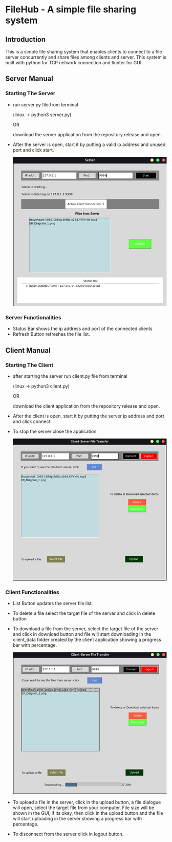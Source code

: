 # FileHub - A simple file sharing system

## Introduction

This is a simple file sharing system that enables clients to connect to a file server  concurrently and share files among clients and server. This system is built with python for TCP network connection and tkinter for GUI.


## Server Manual

### Starting The Server

- run server.py file from terminal

  (linux -> python3 server.py) 

    OR

    download the server application from the repository release and open.

- After the server is open, start it by putting a valid ip address and unused port and click start.

    ![](screenshots/server.png)

### Server Functionalities

- Status Bar shows the ip address and port of the connected clients
- Refresh Button refreshes the file list.




## Client Manual

### Starting The Client

- after starting the server run client.py file from terminal

  (linux -> python3 client.py) 

    OR

    download the client application from the repository release and open.

- After the client is open, start it by putting the server ip address and port and click connect.

- To stop the server close the application

    ![](screenshots/client1.png)

### Client Functionalities

- List Button updates the server file list.
- To delete a file select the target file of the server and click in delete button
- To download a file from the server, select the target file of the server and click in download button and file will start downloading in the client_data folder created by the client application showing a progress bar with percentage.

  ![](screenshots/client2.png)

- To upload a file in the server, click in the upload button, a file dialogue will open, select the target file from your computer. File size will be shown in the GUI, if its okay, then click in the upload button and the file will start uploading in the server showing a progress bar with percentage.

- To disconnect from the server click in logout button.